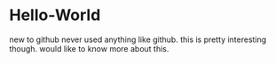 # Hello-World
new to github
never used anything like github.
this is pretty interesting though.
would like to know more about this.
